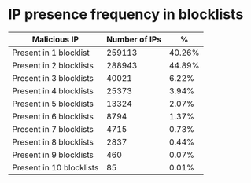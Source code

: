 # IP presence frequency in blocklists
| Malicious IP | Number of IPs | % |
|----|----|----|
| Present in 1 blocklist | 259113 | 40.26% |
| Present in 2 blocklists | 288943 | 44.89% |
| Present in 3 blocklists | 40021 | 6.22% |
| Present in 4 blocklists | 25373 | 3.94% |
| Present in 5 blocklists | 13324 | 2.07% |
| Present in 6 blocklists | 8794 | 1.37% |
| Present in 7 blocklists | 4715 | 0.73% |
| Present in 8 blocklists | 2837 | 0.44% |
| Present in 9 blocklists | 460 | 0.07% |
| Present in 10 blocklists | 85 | 0.01% |
